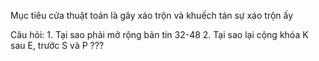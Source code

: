 Mục tiêu cửa thuật toán là gây xáo trộn và khuếch tán sự xáo trộn ấy 


Câu hỏi: 1. Tại sao phải mở rộng bản tin 32-48 
2. Tại sao lại cộng khóa K sau E, trước S và P  ???
